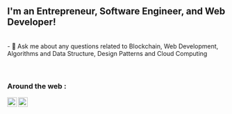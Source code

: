 
## I'm an Entrepreneur, Software Engineer, and Web Developer!

<br />
- 💬 Ask me about any questions related to Blockchain, Web Development, Algorithms and Data Structure, Design Patterns and Cloud Computing

<br />
<br />
<br />

### Around the web :

[<img align="left" alt="Hasan | Facebook" width="22px" src="https://cdn.jsdelivr.net/npm/simple-icons@3.4.0/icons/facebook.svg" />](https://www.facebook.com/hasanahmadsw//)
[<img align="left" alt="Hasan | LinkedIn" width="22px" src="https://cdn.jsdelivr.net/npm/simple-icons@v3/icons/linkedin.svg" />](https://www.linkedin.com/in/hasan-ahmadl)
<br />





